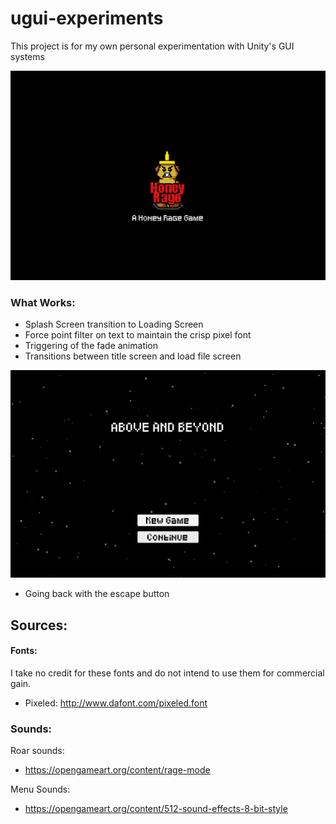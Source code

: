 # ugui-experiments
This project is for my own personal experimentation with Unity's GUI systems

![Splash](https://github.com/dondbui/personal-projects/raw/master/ugui-experiments/Screenshots/splash01.gif)

### What Works:
- Splash Screen transition to Loading Screen
- Force point filter on text to maintain the crisp pixel font
- Triggering of the fade animation 
- Transitions between title screen and load file screen

![Load File Screen](https://github.com/dondbui/personal-projects/raw/master/ugui-experiments/Screenshots/titleScreen02.gif)

- Going back with the escape button

## Sources:

#### Fonts:
I take no credit for these fonts and do not intend to use them for commercial gain. 
- Pixeled:  http://www.dafont.com/pixeled.font

### Sounds:
Roar sounds:
- https://opengameart.org/content/rage-mode

Menu Sounds:
- https://opengameart.org/content/512-sound-effects-8-bit-style
